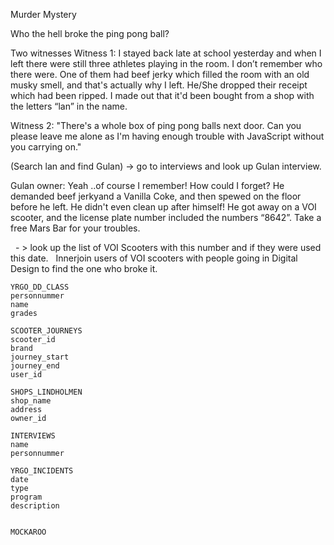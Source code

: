 Murder Mystery

Who the hell broke the ping pong ball? 

Two witnesses
Witness 1: 
I stayed back late at school yesterday and when I left there were still three athletes playing in the room. 
I don’t remember who there were. One of them had beef jerky which filled the room with an old musky smell, and that's actually why I left. He/She dropped their receipt which had been ripped. I made out that it'd been bought from a shop with the letters “lan” in the name. 

Witness 2:
"There's a whole box of ping pong balls next door. Can you please leave me alone as I'm having enough trouble with JavaScript without you carrying on."


(Search lan and find Gulan) -> go to interviews and look up Gulan interview.

Gulan owner:
Yeah ..of course I remember! How could I forget? He demanded beef jerkyand a Vanilla Coke, and then spewed on the floor before he left. He didn't even clean up after himself! He got away on a VOI scooter, and the license plate number included the numbers “8642”. Take a free Mars Bar for your troubles.

  - > look up the list of VOI Scooters with this number and if they were used this date.   Innerjoin users of VOI scooters with people going in Digital Design to find the one who broke it. 


    YRGO_DD_CLASS
    personnummer
    name
    grades

    SCOOTER_JOURNEYS
    scooter_id
    brand
    journey_start
    journey_end
    user_id

    SHOPS_LINDHOLMEN
    shop_name
    address
    owner_id

    INTERVIEWS
    name
    personnummer

    YRGO_INCIDENTS
    date
    type
    program
    description


    MOCKAROO